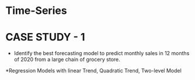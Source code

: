 # Time-Series

# CASE STUDY - 1

* Identify the best forecasting model to predict monthly sales in 12 months of 2020 from a large chain of grocery store.

*Regression Models with linear Trend, Quadratic Trend, Two-level Model 
